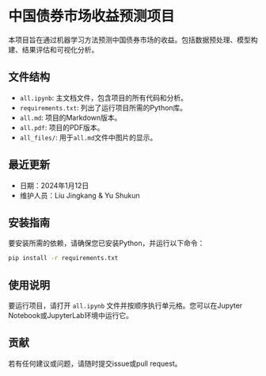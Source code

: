 # 中国债券市场收益预测项目

本项目旨在通过机器学习方法预测中国债券市场的收益。包括数据预处理、模型构建、结果评估和可视化分析。

## 文件结构

- `all.ipynb`: 主文档文件，包含项目的所有代码和分析。
- `requirements.txt`: 列出了运行项目所需的Python库。
- `all.md`: 项目的Markdown版本。
- `all.pdf`: 项目的PDF版本。
- `all_files/`: 用于`all.md`文件中图片的显示。


## 最近更新

- 日期：2024年1月12日
- 维护人员：Liu Jingkang & Yu Shukun

## 安装指南

要安装所需的依赖，请确保您已安装Python，并运行以下命令：

```bash
pip install -r requirements.txt
```

## 使用说明

要运行项目，请打开 `all.ipynb` 文件并按顺序执行单元格。您可以在Jupyter Notebook或JupyterLab环境中运行它。

## 贡献

若有任何建议或问题，请随时提交issue或pull request。
